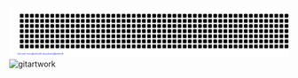 ![gitartwork](gitartwork.svg)
![gitartwork](https://raw.githubusercontent.com/ShehrozArt/main/dist/gitartwork.svg)

